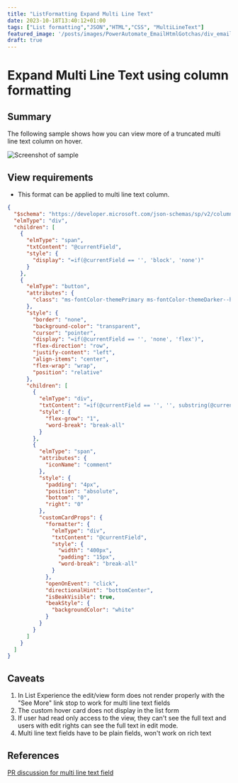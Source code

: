 ```yaml
---
title: "ListFormatting Expand Multi Line Text"
date: 2023-10-18T13:40:12+01:00
tags: ["List formatting","JSON","HTML","CSS", "MultiLineText"]
featured_image: '/posts/images/PowerAutomate_EmailHtmlGotchas/div_email_owa.PNG'
draft: true
---
```


# Expand Multi Line Text using column formatting

## Summary

The following sample shows how you can view more of a truncated multi line text column on hover. 

![Screenshot of sample](../images/ListFormatting_MultiLineTextField/MultiLineViewMore.png)

## View requirements

- This format can be applied to multi line text column.


```JSON
{
  "$schema": "https://developer.microsoft.com/json-schemas/sp/v2/column-formatting.schema.json",
  "elmType": "div",
  "children": [
    {
      "elmType": "span",
      "txtContent": "@currentField",
      "style": {
        "display": "=if(@currentField == '', 'block', 'none')"
      }
    },
    {
      "elmType": "button",
      "attributes": {
        "class": "ms-fontColor-themePrimary ms-fontColor-themeDarker--hover ms-Button"
      },
      "style": {
        "border": "none",
        "background-color": "transparent",
        "cursor": "pointer",
        "display": "=if(@currentField == '', 'none', 'flex')",
        "flex-direction": "row",
        "justify-content": "left",
        "align-items": "center",
        "flex-wrap": "wrap",
        "position": "relative"
      },
      "children": [
        {
          "elmType": "div",
          "txtContent": "=if(@currentField == '', '', substring(@currentField, 0, 101)+'...')",
          "style": {
            "flex-grow": "1",
            "word-break": "break-all"
          }
        },
        {
          "elmType": "span",
          "attributes": {
            "iconName": "comment"
          },
          "style": {
            "padding": "4px",
            "position": "absolute",
            "bottom": "0",
            "right": "0"
          },
          "customCardProps": {
            "formatter": {
              "elmType": "div",
              "txtContent": "@currentField",
              "style": {
                "width": "400px",
                "padding": "15px",
                "word-break": "break-all"
              }
            },
            "openOnEvent": "click",
            "directionalHint": "bottomCenter",
            "isBeakVisible": true,
            "beakStyle": {
              "backgroundColor": "white"
            }
          }
        }
      ]
    }
  ]
}
```

## Caveats

1. In List Experience the edit/view form does not render properly with the "See More" link stop to work for multi line text fields
2. The custom hover card does not display in the list form
3. If user had read only access to the view, they can't see the full text and users with edit rights can see the full text in edit mode.
4. Multi line text fields have to be plain fields, won't work on rich text 

## References

[PR discussion for multi line text field ](https://github.com/pnp/List-Formatting/pull/739)
